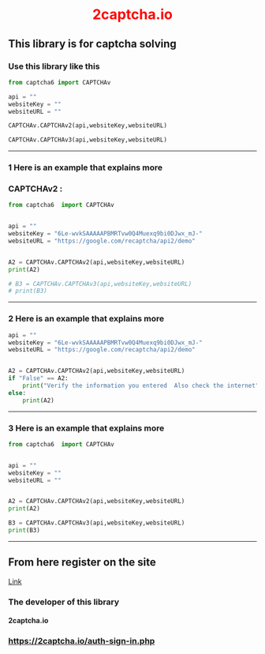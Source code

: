 
    
<h1 style="color:red; text-align: center;">2captcha.io</h1>

## This library is for captcha solving

### Use this library like this

```python 
from captcha6 import CAPTCHAv 

api = ""
websiteKey = ""
websiteURL = ""

CAPTCHAv.CAPTCHAv2(api,websiteKey,websiteURL)

CAPTCHAv.CAPTCHAv3(api,websiteKey,websiteURL)

```
---
### 1 Here is an example that explains more
### CAPTCHAv2 :
```python 
from captcha6  import CAPTCHAv 


api = ""
websiteKey = "6Le-wvkSAAAAAPBMRTvw0Q4Muexq9bi0DJwx_mJ-"
websiteURL = "https://google.com/recaptcha/api2/demo"


A2 = CAPTCHAv.CAPTCHAv2(api,websiteKey,websiteURL)
print(A2)

# B3 = CAPTCHAv.CAPTCHAv3(api,websiteKey,websiteURL)
# print(B3)
```
---
### 2 Here is an example that explains more

```python 
api = ""
websiteKey = "6Le-wvkSAAAAAPBMRTvw0Q4Muexq9bi0DJwx_mJ-"
websiteURL = "https://google.com/recaptcha/api2/demo"


A2 = CAPTCHAv.CAPTCHAv2(api,websiteKey,websiteURL)
if "False" == A2:
    print("Verify the information you entered  Also check the internet")
else:
    print(A2)
```
---
### 3 Here is an example that explains more

```python 
from captcha6  import CAPTCHAv 


api = ""
websiteKey = ""
websiteURL = ""


A2 = CAPTCHAv.CAPTCHAv2(api,websiteKey,websiteURL)
print(A2)

B3 = CAPTCHAv.CAPTCHAv3(api,websiteKey,websiteURL)
print(B3)
```


----
## From here register on the site
[Link](https://2captcha.io/auth-sign-in.php)

### The developer of this library
#### 2captcha.io
### https://2captcha.io/auth-sign-in.php


